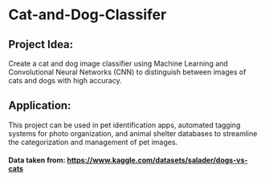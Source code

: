 # Cat-and-Dog-Classifer
## Project Idea:
Create a cat and dog image classifier using Machine Learning and Convolutional Neural Networks (CNN) to distinguish between images of cats and dogs with high accuracy.
## Application:
This project can be used in pet identification apps, automated tagging systems for photo organization, and animal shelter databases to streamline the categorization and management of pet images.
#### Data taken from: https://www.kaggle.com/datasets/salader/dogs-vs-cats
